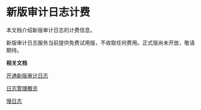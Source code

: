# 新版审计日志计费

本文档介绍新版审计日志的计费信息。

新版审计日志服务当前提供免费试用版，不收取任何费用。正式版尚未开放，敬请期待。

**相关文档**  


[开通新版审计日志](/cn.zh-CN/用户指南/数据安全性/新版审计日志/开通新版审计日志.md)

[日志管理概览](/cn.zh-CN/用户指南/日志管理/日志管理概览.md)

[慢日志](/cn.zh-CN/用户指南/性能诊断与优化（CloudDBA）/慢日志.md)

